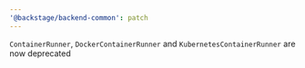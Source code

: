 ```yaml
---
'@backstage/backend-common': patch
---
```


`ContainerRunner`, `DockerContainerRunner` and `KubernetesContainerRunner` are now deprecated
